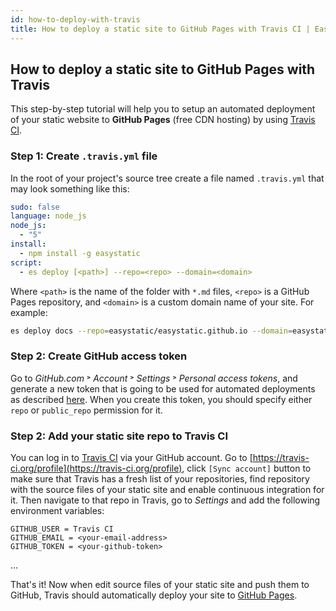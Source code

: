 ```yaml
---
id: how-to-deploy-with-travis
title: How to deploy a static site to GitHub Pages with Travis CI | Easystatic
---
```

## How to deploy a static site to GitHub Pages with Travis

This step-by-step tutorial will help you to setup an automated deployment of your static website to
**GitHub Pages** (free CDN hosting) by using [Travis CI](https://travis-ci.org/).

### Step 1: Create `.travis.yml` file

In the root of your project's source tree create a file named `.travis.yml` that may look something
like this:

```yml
sudo: false
language: node_js
node_js:
  - "5"
install:
  - npm install -g easystatic
script:
  - es deploy [<path>] --repo=<repo> --domain=<domain>
```

Where `<path>` is the name of the folder with `*.md` files, `<repo>` is a GitHub Pages repository,
and `<domain>` is a custom domain name of your site. For example:

```bash
es deploy docs --repo=easystatic/easystatic.github.io --domain=easystatic.com
```

### Step 2: Create GitHub access token

Go to *GitHub.com* ˃ *Account* ˃ *Settings* ˃ *Personal access tokens*, and generate a new token
that is going to be used for automated deployments as described [here](https://help.github.com/articles/creating-an-access-token-for-command-line-use/).
When you create this token, you should specify either `repo` or `public_repo` permission for it.

### Step 2: Add your static site repo to Travis CI

You can log in to [Travis CI](https://travis-ci.org) via your GitHub account. Go to
[https://travis-ci.org/profile](https://travis-ci.org/profile), click `[Sync account]` button to
make sure that Travis has a fresh list of your repositories, find repository with the source files
of your static site and enable continuous integration for it. Then navigate to that repo in Travis,
go to *Settings* and add the following environment variables:

```
GITHUB_USER = Travis CI
GITHUB_EMAIL = <your-email-address>
GITHUB_TOKEN = <your-github-token>
```

...

That's it! Now when edit source files of your static site and push them to GitHub, Travis should
automatically deploy your site to [GitHub Pages](https://help.github.com/articles/creating-project-pages-manually/).
